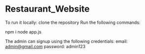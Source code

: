 # Restaurant_Website
To run it locally:
clone the repository
Run the following commands:

npm i
node app.js


The admin can signup using the following credentials:
email: admin@gmail.com
password: admin123
